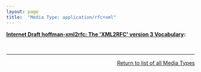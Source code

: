 ```yaml
---
layout: page
title:  "Media Type: application/rfc+xml"
---
```


**[Internet Draft hoffman-xml2rfc: The 'XML2RFC' version 3 Vocabulary](/specs/IETF/I-D/hoffman-xml2rfc " This document defines the &#34;XML2RFC&#34; version 3 vocabulary; an XML-based language used for writing RFCs and Internet-Drafts. It is heavily derived from the version 2 vocabulary that is also under discussion. This document obsoletes the v2 grammar described in RFC 2629 and its expected followup, draft-reschke-xml2rfc."):** []()

<br/>
<hr/>

<p style="text-align: right"><a href="../media-types">Return to list of all Media Types</a></p>